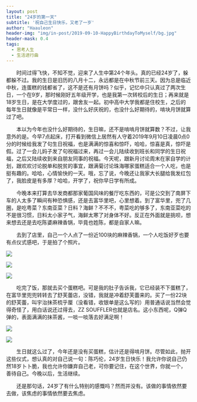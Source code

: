 ```yaml
---
layout: post
title: "24岁的第一天"
subtitle: '祝自己生日快乐，又老了一岁'
author: "Haauleon"
header-img: "img/in-post/2019-09-10-HappyBirthdayToMyself/bg.jpg"
header-mask: 0.4
tags:
  - 思考人生
  - 生活进行曲
---
```


&emsp;&emsp;时间过得飞快，不知不觉，迎来了人生中第24个年头。真的已经24岁了，躲都躲不过。我的生日是旧历的八月十二，永远都是在中秋节前三天。因为总是临近中秋，连蛋糕的钱都省了，这不是还有月饼吗？似乎，记忆中只认真过了两次生日，一个在9岁，那时候刚好五年级开学，也是我第一次转校后的生日；再来就是18岁生日，是在大学度过的，跟舍友一起。初中高中大学我都是住校生，之后的每年生日就像是平常日一样，没什么好庆祝的，也没什么好期待的，啃块月饼就算过了吧。                   

&emsp;&emsp;本以为今年也没什么好期待的，生日嘛，还不是啃啃月饼就算数？不过，让我意外的是。今早7点起床，打开看到微信上居然有人守着2019年9月10日凌晨0点0分的时候给我发了句生日祝福，也是满满的惊喜和惊吓，哈哈，惊喜是真，惊吓是假。过了一会儿妈子发了句祝福过来，再过一会儿陆续收到班长和同学的生日祝福，之后又陆续收到来自朋友同事的祝福。今天呢，跟新月讨论周末在家自学的计划，跟欢欢讨论脱单和脱贫的事宜，跟满菊讨论珠海哪家蛋糕适合一个人吃，也是挺有趣的。哈哈，心情愉快的一天。哦，忘了说，今晚还让我家大长腿给我发红包了，我脸皮是有多厚？哈哈，开学了，祝你早日学有所成。         

&emsp;&emsp;今晚本来打算去华发商都那家葡国风味的餐厅吃东西的，可是公交到了南屏下车的人太多了瞬间有种恐惧感，还是去富华里吧，心里想着。到了富华里，兜了几圈，是吃粤菜？东南亚菜？日料？海鲜？不不不，粤菜吃的够多了，东南亚菜吃的不是很习惯，日料太小家子气，海鲜太寒了对身体不好。反正在外面就是挑呗，想来想去还是去吃陈婆麻辣香锅，毕竟也姓陈，都是自家人嘛。          

&emsp;&emsp;去到了店里，自己一个人点了一份近100块的麻辣香锅，一个人吃饭好歹也要有点仪式感吧，于是拍了个照片。              

![](\img\in-post\2019-09-10-HappyBirthdayToMyself\1.jpg)         

![](\img\in-post\2019-09-10-HappyBirthdayToMyself\2.jpg)          

![](\img\in-post\2019-09-10-HappyBirthdayToMyself\3.jpg)        

&emsp;&emsp;吃完了饭，那就去买个蛋糕吧。可是我的肚子告诉我，它已经装不下蛋糕了，在富华里兜兜转转去了舒芙蕾店，没错，我就是冲着舒芙蕾来的。买了一份22块的舒芙蕾，叫宇治抹茶梳乎厘（没看错，收银单是这么写的）用普通话说当然会觉得奇怪了，用白话说还过得去，ZZ SOUFFLER也就是店名。这小东西呢，Q弹Q弹的，表面满满的抹茶酱，一啖一啖落去好满足啊！        

![](\img\in-post\2019-09-10-HappyBirthdayToMyself\4.jpg)           

![](\img\in-post\2019-09-10-HappyBirthdayToMyself\5.jpg)              

&emsp;&emsp;生日就这么过了，今年还是没有买蛋糕，估计还是得啃月饼。尽管如此，抛开这些仪式，想认真的对自己说一句：陈巧伦，24岁生日快乐！我允许你说自己仍然18岁卜卜脆，我也允许你嫌弃自己老，可你要记住，在这个世界，你就一个，善待自己。今晚以后，生活继续。           

&emsp;&emsp;还是那句话，24岁了有什么特别的感慨吗？然而并没有。该做的事情依然要去做，该焦虑的事情依然要去焦虑。